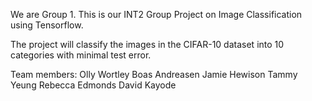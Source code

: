 We are Group 1. This is our INT2 Group Project on Image Classification using Tensorflow.

The project will classify the images in the CIFAR-10 dataset into 10 categories with minimal test error.

Team members:
Olly Wortley
Boas Andreasen
Jamie Hewison
Tammy Yeung
Rebecca Edmonds
David Kayode